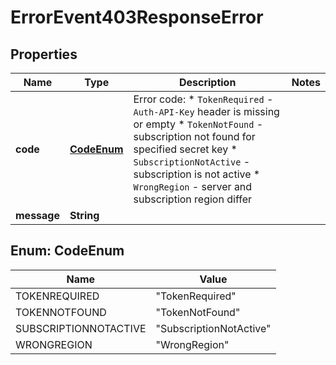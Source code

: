 

# ErrorEvent403ResponseError


## Properties

| Name | Type | Description | Notes |
|------------ | ------------- | ------------- | -------------|
|**code** | [**CodeEnum**](#CodeEnum) | Error code:  * `TokenRequired` - `Auth-API-Key` header is missing or empty  * `TokenNotFound` - subscription not found for specified secret key  * `SubscriptionNotActive` - subscription is not active  * `WrongRegion` - server and subscription region differ  |  |
|**message** | **String** |  |  |


## Enum: CodeEnum

| Name | Value |
|---- | ----- |
| TOKENREQUIRED | &quot;TokenRequired&quot; |
| TOKENNOTFOUND | &quot;TokenNotFound&quot; |
| SUBSCRIPTIONNOTACTIVE | &quot;SubscriptionNotActive&quot; |
| WRONGREGION | &quot;WrongRegion&quot; |



